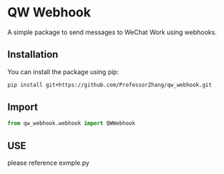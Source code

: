 # QW Webhook

A simple package to send messages to WeChat Work using webhooks.

## Installation

You can install the package using pip:

```bash
pip install git+https://github.com/ProfessorZhang/qw_webhook.git
```

## Import
```python
from qw_webhook.webhook import QWWebhook
```

## USE

please reference exmple.py